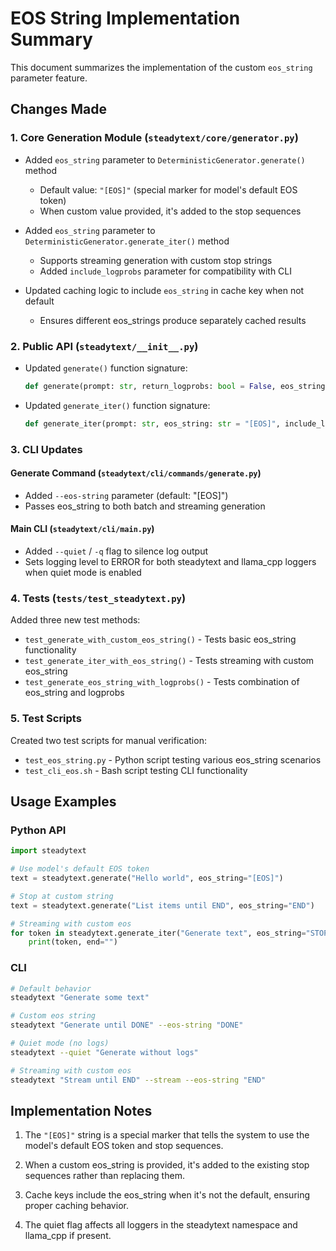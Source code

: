# EOS String Implementation Summary

This document summarizes the implementation of the custom `eos_string` parameter feature.

## Changes Made

### 1. Core Generation Module (`steadytext/core/generator.py`)

- Added `eos_string` parameter to `DeterministicGenerator.generate()` method
  - Default value: `"[EOS]"` (special marker for model's default EOS token)
  - When custom value provided, it's added to the stop sequences
  
- Added `eos_string` parameter to `DeterministicGenerator.generate_iter()` method
  - Supports streaming generation with custom stop strings
  - Added `include_logprobs` parameter for compatibility with CLI

- Updated caching logic to include `eos_string` in cache key when not default
  - Ensures different eos_strings produce separately cached results

### 2. Public API (`steadytext/__init__.py`)

- Updated `generate()` function signature:
  ```python
  def generate(prompt: str, return_logprobs: bool = False, eos_string: str = "[EOS]")
  ```

- Updated `generate_iter()` function signature:
  ```python
  def generate_iter(prompt: str, eos_string: str = "[EOS]", include_logprobs: bool = False)
  ```

### 3. CLI Updates

#### Generate Command (`steadytext/cli/commands/generate.py`)
- Added `--eos-string` parameter (default: "[EOS]")
- Passes eos_string to both batch and streaming generation

#### Main CLI (`steadytext/cli/main.py`)
- Added `--quiet` / `-q` flag to silence log output
- Sets logging level to ERROR for both steadytext and llama_cpp loggers when quiet mode is enabled

### 4. Tests (`tests/test_steadytext.py`)

Added three new test methods:
- `test_generate_with_custom_eos_string()` - Tests basic eos_string functionality
- `test_generate_iter_with_eos_string()` - Tests streaming with custom eos_string
- `test_generate_eos_string_with_logprobs()` - Tests combination of eos_string and logprobs

### 5. Test Scripts

Created two test scripts for manual verification:
- `test_eos_string.py` - Python script testing various eos_string scenarios
- `test_cli_eos.sh` - Bash script testing CLI functionality

## Usage Examples

### Python API

```python
import steadytext

# Use model's default EOS token
text = steadytext.generate("Hello world", eos_string="[EOS]")

# Stop at custom string
text = steadytext.generate("List items until END", eos_string="END")

# Streaming with custom eos
for token in steadytext.generate_iter("Generate text", eos_string="STOP"):
    print(token, end="")
```

### CLI

```bash
# Default behavior
steadytext "Generate some text"

# Custom eos string
steadytext "Generate until DONE" --eos-string "DONE"

# Quiet mode (no logs)
steadytext --quiet "Generate without logs"

# Streaming with custom eos
steadytext "Stream until END" --stream --eos-string "END"
```

## Implementation Notes

1. The `"[EOS]"` string is a special marker that tells the system to use the model's default EOS token and stop sequences.

2. When a custom eos_string is provided, it's added to the existing stop sequences rather than replacing them.

3. Cache keys include the eos_string when it's not the default, ensuring proper caching behavior.

4. The quiet flag affects all loggers in the steadytext namespace and llama_cpp if present.